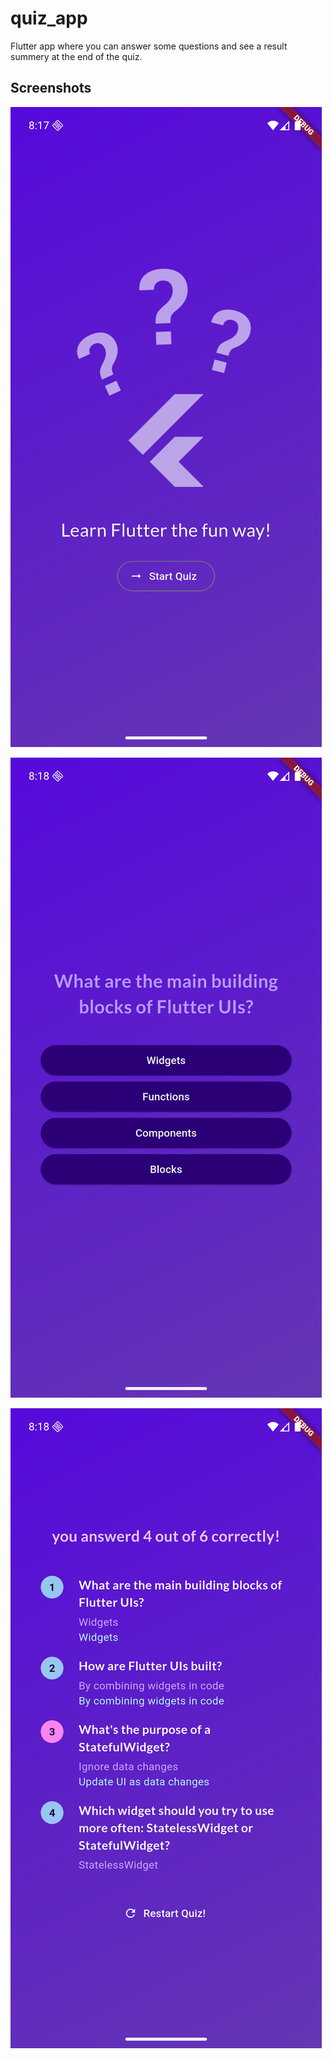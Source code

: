 # quiz_app

Flutter app where you can answer some questions and see a result summery at the end of the quiz.

## Screenshots

![Screenshot_1745947082.png](screenshots/Screenshot_1745947082.png)

![Screenshot_1745947088.png](screenshots/Screenshot_1745947088.png)

![Screenshot_1745947098.png](screenshots/Screenshot_1745947098.png)